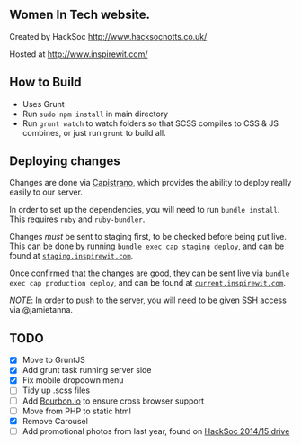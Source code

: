 
## Women In Tech website. ##

Created by HackSoc http://www.hacksocnotts.co.uk/

Hosted at http://www.inspirewit.com/


## How to Build

- Uses Grunt
- Run `sudo npm install` in main directory
- Run `grunt watch` to watch folders so that SCSS compiles to CSS & JS combines, or just run `grunt` to build all.


## Deploying changes

Changes are done via [Capistrano](http://capistranorb.com), which provides the ability to deploy really easily to our server.

In order to set up the dependencies, you will need to run `bundle install`. This requires `ruby` and `ruby-bundler`.

Changes *must* be sent to staging first, to be checked before being put live. This can be done by running `bundle exec cap staging deploy`, and can be found at [`staging.inspirewit.com`](staging.inspirewit.com).

Once confirmed that the changes are good, they can be sent live via `bundle exec cap production deploy`, and can be found at [`current.inspirewit.com`](current.inspirewit.com).

*NOTE*: In order to push to the server, you will need to be given SSH access via @jamietanna.

## TODO
- [x] Move to GruntJS
- [x] Add grunt task running server side
- [x] Fix mobile dropdown menu
- [ ] Tidy up .scss files
- [ ] Add [Bourbon.io](http://bourbon.io/) to ensure cross browser support
- [ ] Move from PHP to static html
- [x] Remove Carousel
- [ ] Add promotional photos from last year, found on [HackSoc 2014/15 drive](https://drive.google.com/open?id=0B0BMWwh-HrjhOG9SbGJhRTY3X1k)
